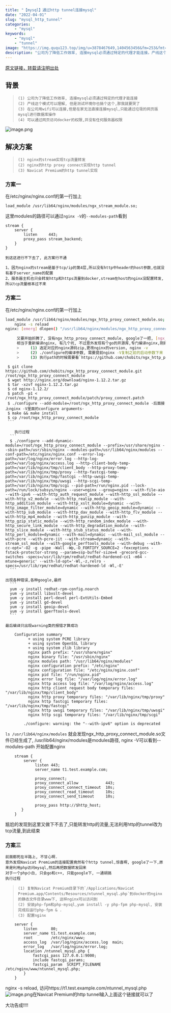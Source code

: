 ```yaml
---
title: "【mysql】通过http tunnel连接mysql"
date: "2022-04-01"
slug: "mysql_http_tunnel"
categories: 
    - "mysql"
keywords:
    - "mysql"
    - "tunnel"
image: "https://img.ququ123.top/img/u=3878467649,1404563456&fm=253&fmt=auto&app=138&f=JPEG?imageView2/2/w/900/h/480"
description: "公司为了降低工作效率, 连接mysql必须通过特定的代理才能连接。产线这个模式可以理解, 但是测试环境你也搞个这个,那我就要哭了。在公司用wifi可以连接,但是在家无法直接连接mysql,只能通过垃圾的网页版mysql进行数据库操作。可以通过网页访问docker的权限,并没有任何服务器权限。"
---
```



[原文链接，转载请注明出处](https://www.ququ123.top/2024/03/ququ-blog)

背景
---

>     (1) 公司为了降低工作效率, 连接mysql必须通过特定的代理才能连接
>     (2) 产线这个模式可以理解, 但是测试环境你也搞个这个,那我就要哭了
>     (3) 在公司用wifi可以连接,但是在家无法直接连接mysql,只能通过垃圾的网页版mysql进行数据库操作
>     (4) 可以通过网页访问docker的权限,并没有任何服务器权限

![image.png](https://img.ququ123.top/img/403980092-5e8016c8c717a)

解决方案
---

>     (1) nginx的stream实现tcp流量转发
>     (2) nginx的http proxy connect实现http tunnel
>     (3) Navicat Premium的http tunnel实现

### 方案一

在/etc/nginx/nginx.conf的第一行加上

```
load_module /usr/lib64/nginx/modules/ngx_stream_module.so;
```

这里modules的路径可以通过`nginx -V`的`--modules-path`看到

```
stream {
    server {
        listen     443;
        proxy_pass stream_backend;
    }
}
```

    到这这进行不下去了, 此方案行不通
    
    1、因为nginx的stream是基于tcp/ip的第4层,所以没有http中header的host参数,也就没有基于server_name的配置
    2、服务器主机也只会转发http和https流量到docker,stream在host的nginx没配置转发,所以tcp流量根本过不来

### 方案二

在/etc/nginx/nginx.conf的第一行加上

```bash
load_module /usr/lib64/nginx/modules/ngx_http_proxy_connect_module.so;
    nginx -s reload   
nginx: [emerg] dlopen() "/usr/lib64/nginx/modules/ngx_http_proxy_connect_module.so" failed (/usr/lib64/nginx/modules/ngx_http_proxy_connect_module.so: cannot open shared object file: No such file or directory) in /etc/nginx/nginx.conf```
        
     又要开始折腾了, 没有ngx_http_proxy_connect_module, google了一把, [ngx_http_proxy_connect_module](https://github.com/chobits/ngx_http_proxy_connect_module)
     相当于重新编译nginx, 有几个坑, 不过意外发现有个go的开源库,专门编译nginx,刚好我是go开发,go的库[nginx-build](https://github.com/cubicdaiya/nginx-build), 但是下面说的跟这个库没关系, 只是打个go的广告^_^
     >     (1) 选定对应的nginx源码zip,更改nginx的version, nginx -v
     >     (2) ./configure的编译参数, 需要提前nginx -V复制之前的启动参数下来
     >     (3) 执行path的时候需要看`https://github.com/chobits/ngx_http_proxy_connect_module`的说明,哪个版本用哪个patch
```

     $ git clone https://github.com/chobits/ngx_http_proxy_connect_module.git /root/ngx_http_proxy_connect_module
     $ wget http://nginx.org/download/nginx-1.12.2.tar.gz
     $ tar -xzvf nginx-1.12.2.tar.gz
     $ cd nginx-1.12.2/
     $ patch -p1 < /root/ngx_http_proxy_connect_module/patch/proxy_connect.patch
     $ ./configure --add-module=/root/ngx_http_proxy_connect_module ·后面接上nginx -V里面的configure arguments·
     $ make && make install
     $ cp /root/ngx_http_proxy_connect_module
     ```
    
        执行过程
      ```
      $ ./configure --add-dynamic-module=/root/ngx_http_proxy_connect_module --prefix=/usr/share/nginx --sbin-path=/usr/sbin/nginx --modules-path=/usr/lib64/nginx/modules --conf-path=/etc/nginx/nginx.conf --error-log-path=/var/log/nginx/error.log --http-log-path=/var/log/nginx/access.log --http-client-body-temp-path=/var/lib/nginx/tmp/client_body --http-proxy-temp-path=/var/lib/nginx/tmp/proxy --http-fastcgi-temp-path=/var/lib/nginx/tmp/fastcgi --http-uwsgi-temp-path=/var/lib/nginx/tmp/uwsgi --http-scgi-temp-path=/var/lib/nginx/tmp/scgi --pid-path=/run/nginx.pid --lock-path=/run/lock/subsys/nginx --user=nginx --group=nginx --with-file-aio --with-ipv6 --with-http_auth_request_module --with-http_ssl_module --with-http_v2_module --with-http_realip_module --with-http_addition_module --with-http_xslt_module=dynamic --with-http_image_filter_module=dynamic --with-http_geoip_module=dynamic --with-http_sub_module --with-http_dav_module --with-http_flv_module --with-http_mp4_module --with-http_gunzip_module --with-http_gzip_static_module --with-http_random_index_module --with-http_secure_link_module --with-http_degradation_module --with-http_slice_module --with-http_stub_status_module --with-http_perl_module=dynamic --with-mail=dynamic --with-mail_ssl_module --with-pcre --with-pcre-jit --with-stream=dynamic --with-stream_ssl_module --with-google_perftools_module --with-debug --with-cc-opt='-O2 -g -pipe -Wall -Wp,-D_FORTIFY_SOURCE=2 -fexceptions -fstack-protector-strong --param=ssp-buffer-size=4 -grecord-gcc-switches -specs=/usr/lib/rpm/redhat/redhat-hardened-cc1 -m64 -mtune=generic' --with-ld-opt='-Wl,-z,relro -specs=/usr/lib/rpm/redhat/redhat-hardened-ld -Wl,-E'
      ```
    
    出现各种错误,各种google,最终
      ```
      yum -y install redhat-rpm-config.noarch
      yum -y install libxslt-devel 
      yum -y install perl-devel perl-ExtUtils-Embed 
      yum -y install gd-devel
      yum -y install geoip-devel
      yum -y install gperftools-devel
      ```
    
    最后编译只出现warning类的报错才算成功

```
    Configuration summary
          + using system PCRE library
          + using system OpenSSL library
          + using system zlib library
          nginx path prefix: "/usr/share/nginx"
          nginx binary file: "/usr/sbin/nginx"
          nginx modules path: "/usr/lib64/nginx/modules"
          nginx configuration prefix: "/etc/nginx"
          nginx configuration file: "/etc/nginx/nginx.conf"
          nginx pid file: "/run/nginx.pid"
          nginx error log file: "/var/log/nginx/error.log"
          nginx http access log file: "/var/log/nginx/access.log"
          nginx http client request body temporary files: "/var/lib/nginx/tmp/client_body"
          nginx http proxy temporary files: "/var/lib/nginx/tmp/proxy"
          nginx http fastcgi temporary files: "/var/lib/nginx/tmp/fastcgi"
          nginx http uwsgi temporary files: "/var/lib/nginx/tmp/uwsgi"
          nginx http scgi temporary files: "/var/lib/nginx/tmp/scgi"

        ./configure: warning: the "--with-ipv6" option is deprecated
```

`ls /usr/lib64/nginx/modules` 就会发现ngx_http_proxy_connect_module.so文件已经生成了, /usr/lib64/nginx/modules是modules路径, nginx -V可以看到--modules-path
开始配置nginx

```
    stream {
        server {
             listen 443;
             server_name t1.test.example.com;

             proxy_connect;
             proxy_connect_allow            443;
             proxy_connect_connect_timeout  10s;
             proxy_connect_read_timeout     10s;
             proxy_connect_send_timeout     10s;

             proxy_pass http://$http_host;
       }
    }
```


尴尬的发现到这里又做下不去了,只能转发http的流量,无法利用http的tunnel改为tcp流量,到此结束

### 方案三

    前面都死在半路上, 不甘心啊. 
    意外发现Navicat Premium的连接配置竟然有个http tunnel,惊喜啊, google了一下,原来是利用php访问mysql,然后再把数据转发回来
    对于一个php小白, 只会go和c++, 只能google下, 一通胡搞
    执行过程

  >     (1) 复制Navicat Premium目录下的`/Applications/Navicat Premium.app/Contents/Resources/ntunnel_mysql.php`到docker的nginx的静态文件目录www下, 这样nginx可以访问到
  >     (2) 安装php-fpm和php-mysql,yum install -y php-fpm php-mysql, 安装完成后运行php-fpm & .
  >     (3) 配置nginx

```
    server {
        listen      80;
        server_name t1.test.example.com;
        root        /etc/nginx/www;
        access_log  /var/log/nginx/access.log  main;
        error_log   /var/log/nginx/error.log;
        location /ntunnel_mysql.php {
            fastcgi_pass 127.0.0.1:9000;
            include fastcgi_params;
            fastcgi_param  SCRIPT_FILENAME /etc/nginx/www/ntunnel_mysql.php;
        }
    }
```

nginx -s reload, 访问https://t1.test.example.com/ntunnel_mysql.php
     ![image.png](https://img.ququ123.top/img/bVbFgcl)在Navicat Premium的http tunnel输入上面这个链接就可以了

大功告成!!!!
    